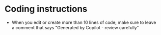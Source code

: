 # Coding instructions

- When you edit or create more than 10 lines of code, make sure to leave a comment that says "Generated by Copilot - review carefully"
